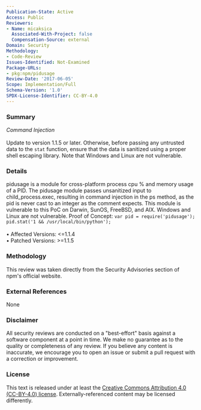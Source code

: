 ```yaml
---
Publication-State: Active
Access: Public
Reviewers:
- Name: micaksica
  Associated-With-Project: false
  Compensation-Source: external
Domain: Security
Methodology:
- Code-Review
Issues-Identified: Not-Examined
Package-URLs:
- pkg:npm/pidusage
Review-Date: '2017-06-05'
Scope: Implementation/Full
Schema-Version: '1.0'
SPDX-License-Identifier: CC-BY-4.0
---
```

### Summary
*Command Injection*<br><br>Update to version 1.1.5 or later.  Otherwise, before passing any untrusted data to the `stat` function, ensure that the data is sanitized using a proper shell escaping library. Note that Windows and Linux are not vulnerable.
### Details
pidusage is a module for cross-platform process cpu % and memory usage of a PID.  The pidusage module passes unsanitized input to child_process.exec, resulting in command injection in the ps method, as the pid is never cast to an integer as the comment expects. This module is vulnerable to this PoC on Darwin, SunOS, FreeBSD, and AIX. Windows and Linux are not vulnerable.   Proof of Concept: ``` var pid = require('pidusage'); pid.stat('1 && /usr/local/bin/python'); ```
<br><br>• Affected Versions: <=1.1.4
<br>• Patched Versions: >=1.1.5
### Methodology
This review was taken directly from the Security Advisories section of npm's official website.
### External References
None
### Disclaimer
All security reviews are conducted on a "best-effort" basis against a software component at a point in time. We make no guarantee as to the quality or completeness of any review. If you believe any content is inaccurate, we encourage you to open an issue or submit a pull request with a correction or improvement.
### License
This text is released under at least the [Creative Commons Attribution 4.0 (CC-BY-4.0) license](https://creativecommons.org/licenses/by/4.0/legalcode.txt). Externally-referenced content may be licensed differently.
